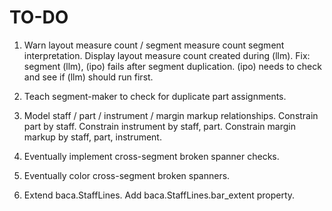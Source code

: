 TO-DO
=====

1.  Warn layout measure count / segment measure count segment interpretation.
    Display layout measure count created during (llm).
    Fix: segment (llm), (ipo) fails after segment duplication.
    (ipo) needs to check and see if (llm) should run first.

2.  Teach segment-maker to check for duplicate part assignments.

3.  Model staff / part / instrument / margin markup relationships.
    Constrain part by staff.
    Constrain instrument by staff, part.
    Constrain margin markup by staff, part, instrument.

4.  Eventually implement cross-segment broken spanner checks.

5.  Eventually color cross-segment broken spanners.

6.  Extend baca.StaffLines.
    Add baca.StaffLines.bar_extent property.
